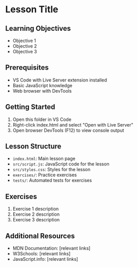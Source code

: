 # Lesson Title

## Learning Objectives
- Objective 1
- Objective 2
- Objective 3

## Prerequisites
- VS Code with Live Server extension installed
- Basic JavaScript knowledge
- Web browser with DevTools

## Getting Started
1. Open this folder in VS Code
2. Right-click index.html and select "Open with Live Server"
3. Open browser DevTools (F12) to view console output

## Lesson Structure
- `index.html`: Main lesson page
- `src/script.js`: JavaScript code for the lesson
- `src/styles.css`: Styles for the lesson
- `exercises/`: Practice exercises
- `tests/`: Automated tests for exercises

## Exercises
1. Exercise 1 description
2. Exercise 2 description
3. Exercise 3 description

## Additional Resources
- MDN Documentation: [relevant links]
- W3Schools: [relevant links]
- JavaScript.info: [relevant links]